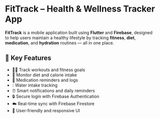 # FitTrack – Health & Wellness Tracker App

**FitTrack** is a mobile application built using **Flutter** and **Firebase**, designed to help users maintain a healthy lifestyle by tracking **fitness**, **diet**, **medication**, and **hydration** routines — all in one place.

## 🔑 Key Features

- 🏃‍♂️ Track workouts and fitness goals
- 🍎 Monitor diet and calorie intake
- 💊 Medication reminders and logs
- 💧 Water intake tracking
- ⏰ Smart notifications and daily reminders
- 🔒 Secure login with Firebase Authentication
- ☁️ Real-time sync with Firebase Firestore
- 📱 User-friendly and responsive UI



